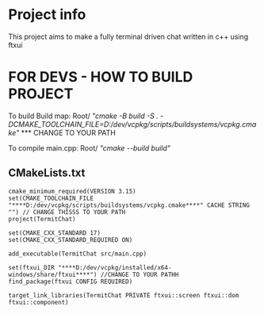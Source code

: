 # Project info
This project aims to make a fully terminal driven chat written in c++ using ftxui

# FOR DEVS - HOW TO BUILD PROJECT

To build Build map: Root/ *"cmake -B build -S . -DCMAKE_TOOLCHAIN_FILE=D:/dev/vcpkg/scripts/buildsystems/vcpkg.cmake"*   *** CHANGE TO YOUR PATH

To compile main.cpp: Root/ *"cmake --build build"*



## CMakeLists.txt

```
cmake_minimum_required(VERSION 3.15)
set(CMAKE_TOOLCHAIN_FILE "****D:/dev/vcpkg/scripts/buildsystems/vcpkg.cmake****" CACHE STRING "") // CHANGE THISSS TO YOUR PATH
project(TermitChat)

set(CMAKE_CXX_STANDARD 17)
set(CMAKE_CXX_STANDARD_REQUIRED ON)

add_executable(TermitChat src/main.cpp)

set(ftxui_DIR "****D:/dev/vcpkg/installed/x64-windows/share/ftxui****") //CHANGE TO YOUR PATHH
find_package(ftxui CONFIG REQUIRED)

target_link_libraries(TermitChat PRIVATE ftxui::screen ftxui::dom ftxui::component)
```
